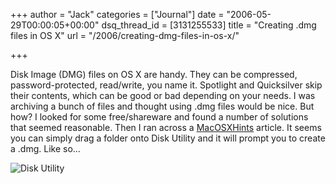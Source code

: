 +++
author = "Jack"
categories = ["Journal"]
date = "2006-05-29T00:00:05+00:00"
dsq_thread_id = [3131255533]
title = "Creating .dmg files in OS X"
url = "/2006/creating-dmg-files-in-os-x/"

+++

Disk Image (DMG) files on OS X are handy. They can be compressed, password-protected, read/write, you name it. Spotlight and Quicksilver skip their contents, which can be good or bad depending on your needs. I was archiving a bunch of files and thought using .dmg files would be nice. But how? I looked for some free/shareware and found a number of solutions that seemed reasonable. Then I ran across a [MacOSXHints](<http://www.macosxhints.com/article.php?story=20060406095348874>) article. It seems you can simply drag a folder onto Disk Utility and it will prompt you to create a .dmg. Like so&#8230; 

<img id="image1258" src="/files/disk-utility-dmg.jpg" alt="Disk Utility" />